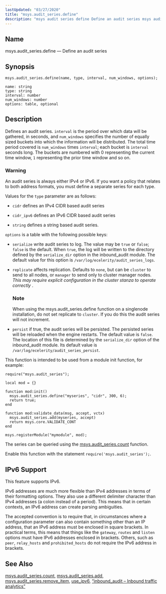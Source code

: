 ```yaml
---
lastUpdated: "03/27/2020"
title: "msys.audit_series.define"
description: "msys audit series define Define an audit series msys audit series define name type interval num windows options Defines an audit series interval is the period over which data will be gathered in seconds and num windows specifies the number of equally sized buckets into which the information will be..."
---
```


<a name="lua.ref.msys.audit_series.define"></a> 
## Name

msys.audit_series.define — Define an audit series

<a name="idp17364896"></a> 
## Synopsis

`msys.audit_series.define(name, type, interval, num_windows, options);`

```
name: string
type: string
interval: number
num_windows: number
options: table, optional
```
<a name="idp17368000"></a> 
## Description

Defines an audit series. `interval` is the period over which data will be gathered, in seconds, and `num_windows` specifies the number of equally sized buckets into which the information will be distributed. The total time period covered is `num_windows` times `interval`; each bucket is `interval` seconds long. The buckets are numbered with 0 representing the current time window, `1` representing the prior time window and so on.

### Warning

An audit series is always either IPv4 or IPv6\. If you want a policy that relates to both address formats, you must define a separate series for each type.

Values for the `type` parameter are as follows:

*   `cidr` defines an IPv4 CIDR based audit series

*   `cidr_ipv6` defines an IPv6 CIDR based audit series

*   `string` defines a string based audit series.

`options` is a table with the following possible keys:

*   `serialize` write audit series to log. The value may be `true` or `false`; `false` is the default. When `true`, the log will be written to the directory defined by the `serialize_dir` option in the inbound_audit module. The default value for this option is `/var/log/ecelerity/audit_series_logs`.

*   `replicate` affects replication. Defaults to `none`, but can be `cluster` to send to all nodes, or `manager` to send only to cluster manager nodes. *This may require explicit configuration in the cluster stanza to operate correctly* .

    ### Note

    When using the msys.audit_series.define function on a singlenode installation, do not set replicate to `cluster`. If you do this the audit series will not increment.

*   `persist` if true, the audit series will be persisted. The persisted series will be reloaded when the engine restarts. The default value is `false`. The location of this file is determined by the `serialize_dir` option of the inbound_audit module. Its default value is `/var/log/ecelerity/audit_series_persist`.

This function is intended to be used from a module init function, for example:

<a name="audit_series.define.example"></a> 


```
require("msys.audit_series");

local mod = {}

function mod:init()
  msys.audit_series.define("myseries", "cidr", 300, 6);
  return true;
end

function mod:validate_data(msg, accept, vctx)
  msys.audit_series.add(myseries, accept)
  return msys.core.VALIDATE_CONT
end

msys.registerModule("mymodule", mod);
```

The series can be queried using the [msys.audit_series.count](/momentum/4/lua/ref-msys-audit-series-count) function.

Enable this function with the statement `require('msys.audit_series');`.

<a name="idp17398224"></a> 
## IPv6 Support

This feature supports IPv6.

IPv6 addresses are much more flexible than IPv4 addresses in terms of their formatting options. They also use a different delimiter character than IPv4 addresses (a colon instead of a period). This means that in certain contexts, an IPv6 address can create parsing ambiguities.

The accepted convention is to require that, in circumstances where a configuration parameter can also contain something other than an IP address, that an IPv6 address must be enclosed in square brackets. In practical terms, this means that things like the `gateway`, `routes` and `listen` options must have IPv6 addresses enclosed in brackets. Others, such as `peer`, `relay_hosts` and `prohibited_hosts` do not require the IPv6 address in brackets.

<a name="idp17403888"></a> 
## See Also

[msys.audit_series.count](/momentum/4/lua/ref-msys-audit-series-count), [msys.audit_series.add](/momentum/4/lua/ref-msys-audit-series-add), [msys.audit_series.remove_item](/momentum/4/lua/ref-msys-audit-series-remove-item), [use_ipv6](/momentum/4/config/ref-use-ipv-6), [“inbound_audit – Inbound traffic analytics”](/momentum/4/modules/inbound-audit)